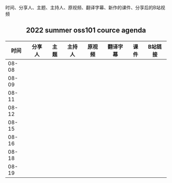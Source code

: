 时间、分享人、主题、主持人、原视频、翻译字幕、新作的课件、分享后的B站视频

## <p align="center">2022 summer oss101 cource agenda</p>

| 时间  | 分享人 | 主题 | 主持人 | 原视频 | 翻译字幕 | 课件 | B站链接 |
| ----- | ------ | ---- | ------ | ------ | -------- | ---- | ------- |
| 08-08 |        |      |        |        |          |      |         |
| 08-09 |        |      |        |        |          |      |         |
| 08-11 |        |      |        |        |          |      |         |
| 08-12 |        |      |        |        |          |      |         |
| 08-15 |        |      |        |        |          |      |         |
| 08-16 |        |      |        |        |          |      |         |
| 08-18 |        |      |        |        |          |      |         |
| 08-19 |        |      |        |        |          |      |         |

